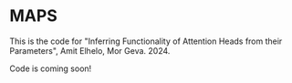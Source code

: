 # MAPS
This is the code for "Inferring Functionality of Attention Heads from their Parameters", Amit Elhelo, Mor Geva. 2024.

Code is coming soon!
